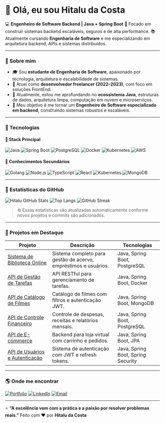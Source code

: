 # 👋 Olá, eu sou Hitalu da Costa

💻 **Engenheiro de Software Backend | Java + Spring Boot**
🎯 Focado em construir sistemas backend escaláveis, seguros e de alta performance.
📚 Atualmente cursando **Engenharia de Software** e me especializando em arquitetura backend, APIs e sistemas distribuídos.

---

### 🧠 Sobre mim

- 🎓 Sou **estudante de Engenharia de Software**, apaixonado por tecnologia, arquitetura e escalabilidade de sistemas.
- 💼 Atuei como **desenvolvedor freelancer (2022–2023)**, com foco em soluções FrontEnd.
- 🧩 Atualmente, estou me aprofundando no **ecossistema Java**, estruturas de dados, arquitetura limpa, computação em nuvem e microserviços.
- 🚀 Meu objetivo é me tornar um **Engenheiro de Software especializado em backend**, construindo sistemas robustos e escaláveis.

---

### 🧰 Tecnologias

#### 🔹 Stack Principal

![Java](https://img.shields.io/badge/Java-%23ED8B00.svg?style=for-the-badge&logo=openjdk&logoColor=white)
![Spring Boot](https://img.shields.io/badge/Spring_Boot-%236DB33F.svg?style=for-the-badge&logo=springboot&logoColor=white)
![PostgreSQL](https://img.shields.io/badge/PostgreSQL-%23316192.svg?style=for-the-badge&logo=postgresql&logoColor=white)
![Docker](https://img.shields.io/badge/Docker-%230db7ed.svg?style=for-the-badge&logo=docker&logoColor=white)
![Kubernetes](https://img.shields.io/badge/Kubernetes-326CE5?style=for-the-badge&logo=kubernetes&logoColor=white)
![AWS](https://img.shields.io/badge/AWS-%23FF9900.svg?style=for-the-badge&logo=amazon-aws&logoColor=white)

#### 🔹 Conhecimentos Secundários

![Golang](https://img.shields.io/badge/Go-00ADD8?style=for-the-badge&logo=go&logoColor=white)
![Node.js](https://img.shields.io/badge/Node.js-339933?style=for-the-badge&logo=node.js&logoColor=white)
![TypeScript](https://img.shields.io/badge/TypeScript-%23007ACC.svg?style=for-the-badge&logo=typescript&logoColor=white)
![React](https://img.shields.io/badge/React-%2320232a.svg?style=for-the-badge&logo=react&logoColor=%2361DAFB)
![Kubernetes](https://img.shields.io/badge/Kubernetes-326CE5?style=for-the-badge&logo=kubernetes&logoColor=white)
![MongoDB](https://img.shields.io/badge/MongoDB-%2347A248.svg?style=for-the-badge&logo=mongodb&logoColor=white)

---

### 🧩 Estatísticas do GitHub

![Hitalu GitHub Stats](https://github-readme-stats.vercel.app/api?username=hitalu&show_icons=true&theme=tokyonight&hide_border=true&locale=pt-br)
![Top Langs](https://github-readme-stats.vercel.app/api/top-langs/?username=hitalu&layout=compact&theme=tokyonight&hide_border=true&locale=pt-br)
![GitHub Streak](https://streak-stats.demolab.com?user=hitalu&theme=tokyonight&hide_border=true&locale=pt-br)

> ⚙️ Essas estatísticas são atualizadas automaticamente conforme novos projetos e commits são adicionados.

---

### 🚀 Projetos em Destaque

| Projeto                                                                      | Descrição                                                       | Tecnologias                        |
| ---------------------------------------------------------------------------- | --------------------------------------------------------------- | ---------------------------------- |
| [Sistema de Biblioteca Online](https://github.com/hitalu/sistema-biblioteca) | Sistema completo para gestão de acervo, empréstimos e usuários. | Java, Spring Boot, PostgreSQL      |
| [API de Gestão de Tarefas](https://github.com/hitalu/todolist-api)           | API RESTful para gerenciamento de tarefas.                      | Java, Spring Boot, Docker          |
| [API de Catálogo de Filmes](https://github.com/hitalu/movie-catalog-api)     | Catálogo de filmes com filtros e autenticação JWT.              | Java, Spring Boot, MongoDB         |
| [API de Controle Financeiro](https://github.com/hitalu/finance-api)          | Controle de despesas, receitas e relatórios mensais.            | Java, Spring Boot, PostgreSQL      |
| [API de E-commerce](https://github.com/hitalu/ecommerce-api)                 | Backend para loja virtual com carrinho e pedidos.               | Java, Spring Boot, JPA             |
| [API de Usuários e Autenticação](https://github.com/hitalu/auth-api)         | Sistema de autenticação com JWT e refresh tokens.               | Java, Spring Boot, Spring Security |

---

### 🌎 Onde me encontrar

[![Portfolio](https://img.shields.io/badge/Portfólio-000?style=for-the-badge&logo=vercel&logoColor=white)](https://hitalu.dev)
[![LinkedIn](https://img.shields.io/badge/LinkedIn-0077B5?style=for-the-badge&logo=linkedin&logoColor=white)](https://linkedin.com/in/hitalu)
[![Email](https://img.shields.io/badge/Email-%23D14836?style=for-the-badge&logo=gmail&logoColor=white)](mailto:hitalu@example.com)

---

⭐ **“A excelência vem com a prática e a paixão por resolver problemas reais.”**
Feito com ❤️ por **Hitalu da Costa**
